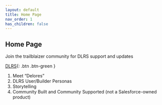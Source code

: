 ```yaml
---
layout: default
title: Home Page
nav_order: 1
has_children: false
---
```


## Home Page

Join the trailblaizer community for DLRS support and updates

[DLRS](http://example.com/){: .btn .btn-green }

1. Meet “Delores”
2. DLRS User/Builder Personas
3. Storytelling
4. Community Built and Community Supported (not a Salesforce-owned product)
